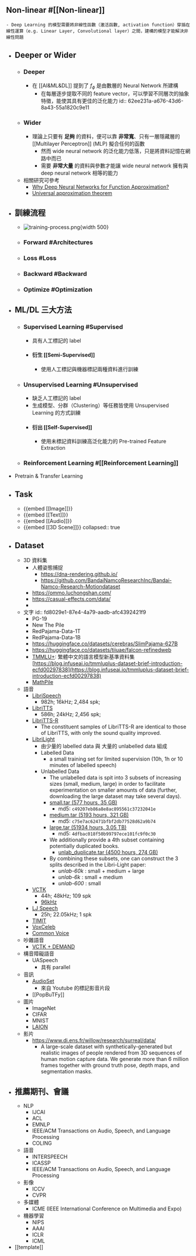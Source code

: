 ## Non-linear #[[Non-linear]]
	- Deep Learning 的模型需要將非線性函數（激活函數, activation function）穿插在線性運算（e.g. Linear Layer, Convolutional layer）之間，建構的模型才能解決非線性問題
- ## Deeper or Wider
	- ### Deeper
		- 在 [[AI&ML&DL]] 提到了 $f_{\phi}$ 是由數層的 Neural Network 所建構
			- 在每層逐步提取不同的 feature vector，可以學習不同層次的抽象特徵，能使其具有更佳的泛化能力
			  id:: 62ee231a-a676-43d6-8a43-55a1820c9e11
	- ### Wider
		- 理論上只要有 **足夠** 的資料，便可以靠 **非常寬**、只有一層隱藏層的 [[Multilayer Perceptron]] (MLP) 擬合任何的函數
			- 然而 wide neural network 的泛化能力低落，只是將資料記憶在網路中而已
			- 需要 **非常大量** 的資料與參數才能讓 wide neural network 擁有與 deep neural network 相等的能力
	- 相關研究可參考
		- [Why Deep Neural Networks for Function Approximation?](https://arxiv.org/abs/1610.04161)
		- [Universal approximation theorem](https://en.m.wikipedia.org/wiki/Universal_approximation_theorem)
- ## 訓練流程
	- ![training-process.png](../assets/training-process.png){width 500}
	- ### Forward #Architectures
	- ### Loss #Loss
	- ### Backward #Backward
	- ### Optimize #Optimization
- ## ML/DL 三大方法
	- ### Supervised Learning #Supervised
		- 具有人工標記的 label
		- #### 衍生 [[Semi-Supervised]]
			- 使用人工標記與機器標記兩種資料進行訓練
	- ### Unsupervised Learning #Unsupervised
		- 缺乏人工標記的 label
		- 生成模型、分群（Clustering）等任務皆使用 Unsupervised Learning 的方式訓練
		- #### 衍出 [[Self-Supervised]]
			- 使用未標記資料訓練高泛化能力的 Pre-trained Feature Extraction
	- ### Reinforcement Learning #[[Reinforcement Learning]]
- Pretrain & Transfer Learning
- ## Task
	- {{embed [[Image]]}}
	- {{embed [[Text]]}}
	- {{embed [[Audio]]}}
	- {{embed [[3D Scene]]}}
	  collapsed:: true
- ## Dataset
	- 3D 資料集
		- 人體姿態捕捉
			- https://dna-rendering.github.io/
			- https://github.com/BandaiNamcoResearchInc/Bandai-Namco-Research-Motiondataset
		- https://ommo.luchongshan.com/
		- https://casual-effects.com/data/
		-
	- 文字
	  id:: fd8029e1-87e4-4a79-aadb-afc4392421f9
		- PG-19
		- New The Pile
		- RedPajama-Data-1T
		- RedPajama-Data-1B
		- https://huggingface.co/datasets/cerebras/SlimPajama-627B
		- https://huggingface.co/datasets/tiiuae/falcon-refinedweb
		- [TMMLU+](https://huggingface.co/datasets/ikala/tmmluplus): 繁體中文的語言模型新基準資料集
		  [https://blog.infuseai.io/tmmluplus-dataset-brief-introduction-ecfd00297838](https://blog.infuseai.io/tmmluplus-dataset-brief-introduction-ecfd00297838)
		- [MathPile](https://gair-nlp.github.io/MathPile/)
	- 語音
		- [LibriSpeech](https://www.openslr.org/12)
			- 982h; 16kHz; 2,484 spk;
		- [LibriTTS](https://www.openslr.org/60/)
			- 586h; 24kHz; 2,456 spk;
		- [LibriTTS-R](https://www.openslr.org/141/)
			- The constituent samples of LibriTTS-R are identical to those of LibriTTS, with only the sound quality improved.
		- [LibriLight](https://github.com/facebookresearch/libri-light)
			- 由少量的 labelled data 與 大量的 unlabelled data 組成
			- Labelled Data
				- a small training set for limited supervision (10h, 1h or 10 minutes of labelled speech)
			- Unlabelled Data
				- The unlabelled data is spit into 3 subsets of increasing sizes (small, medium, large) in order to facilitate experimentation on smaller amounts of data (further, downloading the large dataset may take several days).
				- [small.tar (577 hours, 35 GB)](https://dl.fbaipublicfiles.com/librilight/data/small.tar)
					- md5: `c49207eb86a8e8ac895561c37232041e`
				- [medium.tar (5193 hours, 321 GB)](https://dl.fbaipublicfiles.com/librilight/data/medium.tar)
					- md5: `c75e7ac62471bfbf2db77528d62a9b74`
				- [large.tar (51934 hours, 3.05 TB)](https://dl.fbaipublicfiles.com/librilight/data/large.tar)
					- md5: `4dfbac018f50b99797ece101fc9f0c30`
				- We additionally provide a 4th subset containing potentially duplicated books.
					- [unlab_duplicate.tar (4500 hours, 274 GB)](https://dl.fbaipublicfiles.com/librilight/data/duplicate.tar)
				- By combining these subsets, one can construct the 3 splits described in the Libri-Light paper:
					- *unlab-60k* : small + medium + large
					- *unlab-6k* : small + medium
					- *unlab-600* : small
		- [VCTK](https://datashare.ed.ac.uk/handle/10283/3443)
			- 44h; 48kHz; 109 spk
			- [96kHz](https://datashare.ed.ac.uk/handle/10283/2774)
		- [LJ Speech](https://keithito.com/LJ-Speech-Dataset/)
			- 25h; 22.05kHz; 1 spk
		- [TIMIT](https://github.com/philipperemy/timit)
		- [VoxCeleb](https://www.robots.ox.ac.uk/~vgg/data/voxceleb/)
		- [Common Voice](https://commonvoice.mozilla.org/zh-TW)
	- 吵雜語音
		- [VCTK + DEMAND](https://datashare.ed.ac.uk/handle/10283/2791)
	- 構音障礙語音
		- UASpeech
			- 具有 parallel
	- 音訊
		- [AudioSet](https://research.google.com/audioset/dataset/index.html)
			- 來自 Youtube 的標記影音片段
		- [[PopBuTFy]]
	- 圖片
		- ImageNet
		- CIFAR
		- MNIST
		- [LAION](https://laion.ai/)
	- 影片
		- https://www.di.ens.fr/willow/research/surreal/data/
			- A large-scale dataset with synthetically-generated but realistic images of people rendered from 3D sequences of human motion capture data. We generate more than 6 million frames together with ground truth pose, depth maps, and segmentation masks.
- ## 推薦期刊、會議
	- NLP
		- IJCAI
		- ACL
		- EMNLP
		- IEEE/ACM Transactions on Audio, Speech, and Language Processing
		- COLING
	- 語音
		- INTERSPEECH
		- ICASSP
		- IEEE/ACM Transactions on Audio, Speech, and Language Processing
	- 影像
		- ICCV
		- CVPR
	- 多媒體
		- ICME (IEEE International Conference on Multimedia and Expo)
	- 機器學習
		- NIPS
		- AAAI
		- ICLR
		- ICML
- [[template]]